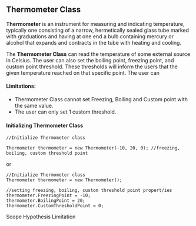 <h2>Thermometer Class</h2>

<p><b>Thermometer</b> is an instrument for measuring and indicating temperature, typically one consisting of a narrow, hermetically sealed glass tube marked 
  with graduations and having at one end a bulb containing mercury or alcohol that expands and contracts in the tube with heating and cooling.</p>

<p>The <b>Thermometer Class</b> can read the temperature of some external source in Celsius. The user can also set the boiling point, freezing point, and 
custom point threshold. These thresholds will inform the users that the given temperature reached on that specific point. The user can</p>

<h4>Limitations:</h4>

- Thermometer Class cannot set Freezing, Boiling and Custom point with the same value.
- The user can only set 1 custom threshold.


<h4>Initializing Thermometer Class</h4>

  ```
  //Initialize Thermometer class
  
  Thermometer thermometer = new Thermometer(-10, 20, 0); //freezing, boiling, custom threshold point
  ```
or

  ```
  //Initialize Thermometer class
  Thermometer thermometer = new Thermometer();
  
  //setting freezing, boiling, custom threshold point propert/ies
  thermometer.FreezingPoint = -10;
  thermometer.BoilingPoint = 20;
  thermometer.CustomThresholdPoint = 0;
  ```




















Scope
Hypothesis
Limitation
